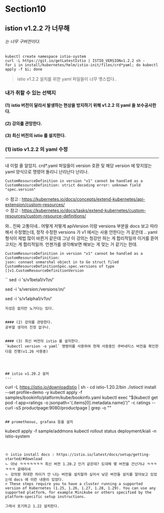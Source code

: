# Section10 
## istion v1.2.2 가 너무해
###### 는 너무 구버전이다.
```
kubectl create namespace istio-system
curl -L https://git.io/getLatestIstio | ISTIO_VERSION=1.2.2 sh -
for i in install/kubernetes/helm/istio-init/files/crd*yaml; do kubectl apply -f $i; done
```
> istio v1.2.2 설치를 위한 yaml 파일들이 너무 옛스럽다..


### 내가 취할 수 있는 선택지   
#### (1) istio 버전이 달라서 발생하는 현상을 방지하기 위해 v1.2.2 의 yaml 을 보수공사한다.   
#### (2) 강의를 관망한다.   
#### (3) 최신 버전의 istio 를 설치한다.   


### (1) istio v1.2.2 의 yaml 수정
---
내 이럴 줄 알았지. crd*.yaml 파일들이 version 호환 및 해당 version 에 맞지않는 yaml 양식으로 명령어 돌리니 난리난다 난리나.
```
CustomResourceDefinition in version "v1" cannot be handled as a CustomResourceDefinition: strict decoding error: unknown field "spec.version"
```
ㅇ 참고 : https://kubernetes.io/docs/concepts/extend-kubernetes/api-extension/custom-resources/   
ㅇ 참고 : https://kubernetes.io/docs/tasks/extend-kubernetes/custom-resources/custom-resource-definitions/

와.. 진짜 고통이네.. 어떻게 저떻게 apiVersion 이랑 versions 부분을 docs 보고 따라해서 수정했는데, 정작 수정한 versions 가 v1 에서는 사용 안한다는 거 같은데 ..
yaml 형식이 제법 많이 바뀐거 같은데 그냥 이 강의는 청강만 하는 게 합리적일까 이거를 뜯어고치는 게 합리적일까.
언젠가를 생각해보면 해보는 게 맞는 거 같기는 한데.
```
CustomResourceDefinition in version "v1" cannot be handled as a CustomResourceDefinition:
json: connaot unmarshal object in to Go struct filed CustomResourceDefinitionSpec.spec.versions of type []v1.CustomResourceDefinitionVersion
```
``
sed -i 's/v1beta1/v1\n/'   

sed -i 's/version:/versions:\n/' 

sed -i 's/v1alpha1/v1\n/' 
```
지성은 없지만 노가다는 있다.


#### (2) 강의를 관망한다.   
공부할 생각이 진정 없구나. 


#### (3) 최신 버전의 istio 를 설치한다.   
`kubectl version -o yaml` 명령어를 사용하여 현재 사용중인 쿠버네티스 버전을 확인한 다음 진행(v1.26 사용중)




## istio v1.20.2 설치
---
```
curl -L https://istio.io/downloadIstio | sh -
cd istio-1.20.2/bin
./istioctl install --set profile=demo -y 
kubectl apply -f samples/bookinfo/platform/kube/bookinfo.yaml
kubectl exec "$(kubectl get pod -l app=ratings -o jsonpath='{.items[0].metadata.name}')" -c ratings -- curl -sS productpage:9080/productpage | grep -o "<title>.*</title>"
```

## prometheous, grafana 등을 설치
```
kubectl apply -f sample/addmons
kubectl rollout status deployment/kiali -n istio-system
```


ㅇ istio install docs : https://istio.io/latest/docs/setup/getting-started/#download
ㄴ 아놔 ㅋㅋㅋㅋㅋㅋㅋ 최신 버전 1.20.2 인거 같은데? 도대체 몇 버전을 건넌거냐 ㅋㅋㅋㅋㅋㅋ 골때리네
ㄴ 강의랑 최대한 차이가 안 나는 버전을 설치할까 싶어서 낮은 버전들 설치를 알아보고 있었는데 docs 에 이런 내용이 있었다.
> These steps require you to have a cluster running a supported version of Kubernetes (1.25, 1.26, 1.27, 1.28, 1.29). You can use any supported platform, for example Minikube or others specified by the platform-specific setup instructions.

그래서 포기하고 1.22 설치한다.
